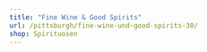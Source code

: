 ```yaml
---
title: "Fine Wine & Good Spirits"
url: /pittsburgh/fine-wine-und-good-spirits-30/
shop: Spirituosen
---
```

